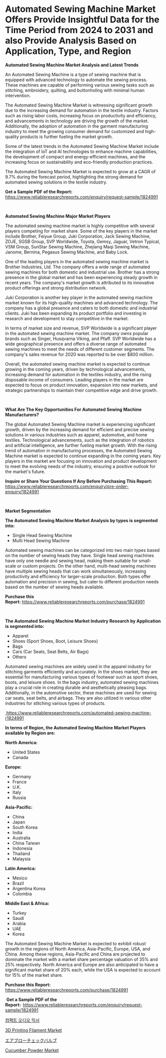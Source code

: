 <p><h1>Automated Sewing Machine Market Offers Provide Insightful Data for the Time Period from 2024 to 2031 and also Provide Analysis Based on Application, Type, and Region</h1></p><p><strong>Automated Sewing Machine Market Analysis and Latest Trends</strong></p>
<p><p>An Automated Sewing Machine is a type of sewing machine that is equipped with advanced technology to automate the sewing process. These machines are capable of performing various sewing tasks such as stitching, embroidery, quilting, and buttonholing with minimal human intervention.</p><p>The Automated Sewing Machine Market is witnessing significant growth due to the increasing demand for automation in the textile industry. Factors such as rising labor costs, increasing focus on productivity and efficiency, and advancements in technology are driving the growth of the market. Additionally, the adoption of automation in the garment manufacturing industry to meet the growing consumer demand for customized and high-quality products is further fueling the market growth.</p><p>Some of the latest trends in the Automated Sewing Machine Market include the integration of IoT and AI technologies to enhance machine capabilities, the development of compact and energy-efficient machines, and the increasing focus on sustainability and eco-friendly production practices.</p><p>The Automated Sewing Machine Market is expected to grow at a CAGR of 9.7% during the forecast period, highlighting the strong demand for automated sewing solutions in the textile industry.</p></p>
<p><strong>Get a Sample PDF of the Report:&nbsp;</strong> <a href="https://www.reliableresearchreports.com/enquiry/request-sample/1824991">https://www.reliableresearchreports.com/enquiry/request-sample/1824991</a></p>
<p>&nbsp;</p>
<p><strong>Automated Sewing Machine Major Market Players</strong></p>
<p><p>The automated sewing machine market is highly competitive with several players competing for market share. Some of the key players in the market include Brother, Feiyue Group, Juki Corporation, Jack Sewing Machine, ZOJE, SGSB Group, SVP Worldwide, Toyota, Gemsy, Jaguar, Vetron Typical, VSM Group, SunStar Sewing Machine, Zhejiang Maqi Sewing Machine, Janome, Bernina, Pegasus Sewing Machine, and Baby Lock.</p><p>One of the leading players in the automated sewing machine market is Brother Industries, Ltd. The company offers a wide range of automated sewing machines for both domestic and industrial use. Brother has a strong presence in the global market and has been experiencing steady growth in recent years. The company's market growth is attributed to its innovative product offerings and strong distribution network.</p><p>Juki Corporation is another key player in the automated sewing machine market known for its high-quality machines and advanced technology. The company has a global presence and caters to both domestic and industrial clients. Juki has been expanding its product portfolio and investing in research and development to stay competitive in the market.</p><p>In terms of market size and revenue, SVP Worldwide is a significant player in the automated sewing machine market. The company owns popular brands such as Singer, Husqvarna Viking, and Pfaff. SVP Worldwide has a wide geographical presence and offers a diverse range of automated sewing machines to meet the needs of different customer segments. The company's sales revenue for 2020 was reported to be over $800 million.</p><p>Overall, the automated sewing machine market is expected to continue growing in the coming years, driven by technological advancements, increasing demand for automation in the textiles industry, and the rising disposable income of consumers. Leading players in the market are expected to focus on product innovation, expansion into new markets, and strategic partnerships to maintain their competitive edge and drive growth.</p></p>
<p>&nbsp;</p>
<p><strong>What Are The Key Opportunities For Automated Sewing Machine Manufacturers?</strong></p>
<p><p>The global Automated Sewing Machine market is experiencing significant growth, driven by the increasing demand for efficient and precise sewing solutions in various industries such as apparel, automotive, and home textiles. Technological advancements, such as the integration of robotics and artificial intelligence, are further fueling market growth. With the rising trend of automation in manufacturing processes, the Automated Sewing Machine market is expected to continue expanding in the coming years. Key players in the market are focusing on innovation and product development to meet the evolving needs of the industry, ensuring a positive outlook for the market's future.</p></p>
<p><strong>Inquire or Share Your Questions If Any Before Purchasing This Report:</strong> <a href="https://www.reliableresearchreports.com/enquiry/pre-order-enquiry/1824991">https://www.reliableresearchreports.com/enquiry/pre-order-enquiry/1824991</a></p>
<p>&nbsp;</p>
<p><strong>Market Segmentation</strong></p>
<p><strong>The Automated Sewing Machine Market Analysis by types is segmented into:</strong></p>
<p><ul><li>Single Head Sewing Machine</li><li>Multi Head Sewing Machine</li></ul></p>
<p><p>Automated sewing machines can be categorized into two main types based on the number of sewing heads they have. Single head sewing machines have only one needle and sewing head, making them suitable for small-scale or custom projects. On the other hand, multi-head sewing machines have multiple sewing heads that can work simultaneously, increasing productivity and efficiency for larger-scale production. Both types offer automation and precision in sewing, but cater to different production needs based on the number of sewing heads available.</p></p>
<p><strong>Purchase this Report:&nbsp;</strong><a href="https://www.reliableresearchreports.com/purchase/1824991">https://www.reliableresearchreports.com/purchase/1824991</a></p>
<p>&nbsp;</p>
<p><strong>The Automated Sewing Machine Market Industry Research by Application is segmented into:</strong></p>
<p><ul><li>Apparel</li><li>Shoes (Sport Shoes, Boot, Leisure Shoes)</li><li>Bags</li><li>Cars (Car Seats, Seat Belts, Air Bags)</li><li>Others</li></ul></p>
<p><p>Automated sewing machines are widely used in the apparel industry for stitching garments efficiently and accurately. In the shoes market, they are essential for manufacturing various types of footwear such as sport shoes, boots, and leisure shoes. In the bags industry, automated sewing machines play a crucial role in creating durable and aesthetically pleasing bags. Additionally, in the automotive sector, these machines are used for sewing car seats, seat belts, and airbags. They are also utilized in various other industries for stitching various types of products.</p></p>
<p><a href="https://www.reliableresearchreports.com/automated-sewing-machine-r1824991">&nbsp;https://www.reliableresearchreports.com/automated-sewing-machine-r1824991</a></p>
<p><strong>In terms of Region, the Automated Sewing Machine Market Players available by Region are:</strong></p>
<p>
    <p> <strong> North America: </strong>
        <ul>
            <li>United States</li>
            <li>Canada</li>
        </ul>
        </p> 
    <p> <strong> Europe: </strong>
        <ul>
            <li>Germany</li>
            <li>France</li>
            <li>U.K.</li>
            <li>Italy</li>
            <li>Russia</li>
        </ul>
        </p> 
    <p> <strong> Asia-Pacific: </strong>
        <ul>
            <li>China</li>
            <li>Japan</li>
            <li>South Korea</li>
            <li>India</li>
            <li>Australia</li>
            <li>China Taiwan</li>
            <li>Indonesia</li>
            <li>Thailand</li>
            <li>Malaysia</li>
        </ul>
        </p> 
    <p> <strong> Latin America: </strong>
        <ul>
            <li>Mexico</li>
            <li>Brazil</li>
            <li>Argentina Korea</li>
            <li>Colombia</li>
        </ul>
        </p> 
    <p> <strong> Middle East & Africa: </strong>
        <ul>
            <li>Turkey</li>
            <li>Saudi</li>
            <li>Arabia</li>
            <li>UAE</li>
            <li>Korea</li>
        </ul>
    </p>
    </p>
<p><p>The Automated Sewing Machine Market is expected to exhibit robust growth in the regions of North America, Asia-Pacific, Europe, USA, and China. Among these regions, Asia-Pacific and China are projected to dominate the market with a market share percentage valuation of 35% and 25% respectively. North America and Europe are also anticipated to have a significant market share of 20% each, while the USA is expected to account for 15% of the market share.</p></p>
<p><strong>Purchase this Report: </strong><a href="https://www.reliableresearchreports.com/purchase/1824991">https://www.reliableresearchreports.com/purchase/1824991</a></p>
<p>&nbsp;<strong>Get a Sample PDF of the Report:&nbsp;&nbsp;</strong><a href="https://www.reliableresearchreports.com/enquiry/request-sample/1824991">https://www.reliableresearchreports.com/enquiry/request-sample/1824991</a></p>
<p><strong></strong></p>
<p><p><a href="https://github.com/oajzkywllm460/Market-Research-Report-List-1/blob/main/929573528262.md">컴팩트 오디오 믹서</a></p><p><a href="https://www.linkedin.com/pulse/3d-printing-filament-market-size-evaluating-its-trends-growth-fq5qf?trackingId=r6bdzwwx5QW%2Fle2W4PoqPg%3D%3D">3D Printing Filament Market</a></p><p><a href="https://github.com/mreklxf44233/Market-Research-Report-List-1/blob/main/753454830894.md">エアブローチェックバルブ</a></p><p><a href="https://www.linkedin.com/pulse/cucumber-powder-market-size-furnishes-valuable-information-encompassing-1x2gc?trackingId=UDnQXQizSh5upp6QgMNYMw%3D%3D">Cucumber Powder Market</a></p></p>